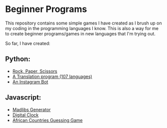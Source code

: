 # Beginner Programs
This repository contains some simple  games I have created as I brush up on my coding in the programming languages I know.
This is also a way for me to create beginner programs/games in new languages that I'm trying out. 

So far, I have created:
## Python:
- [Rock, Paper, Scissors](./rockpaperscissors)
- [A Translation program (107 languages)](./translate)
- [An Instagram Bot](./instabot) 

## Javascript:
- [Madlibs Generator](./madlibs)
- [Digital Clock](./clock)
- [African Countries Guessing Game](./africa)
